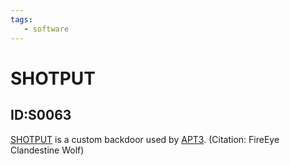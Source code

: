 ```yaml
---
tags:
   - software
---
```

# SHOTPUT
## ID:S0063
[SHOTPUT](/mitre/software/S0063) is a custom backdoor used by [APT3](/mitre/groups/G0022). (Citation: FireEye Clandestine Wolf)
